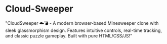 # Cloud-Sweeper
"CloudSweeper ☁️💣 - A modern browser-based Minesweeper clone with sleek glassmorphism design. Features intuitive controls, real-time tracking, and classic puzzle gameplay. Built with pure HTML/CSS/JS!"
